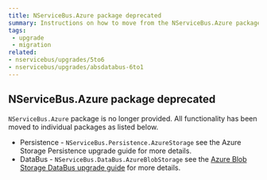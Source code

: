 ```yaml
---
title: NServiceBus.Azure package deprecated
summary: Instructions on how to move from the NServiceBus.Azure package to the new individual packages.
tags:
 - upgrade
 - migration
related:
- nservicebus/upgrades/5to6
- nservicebus/upgrades/absdatabus-6to1
---
```


## NServiceBus.Azure package deprecated

`NServiceBus.Azure` package is no longer provided. All functionality has been moved to individual packages as listed below.

* Persistence - `NServiceBus.Persistence.AzureStorage` see the Azure Storage Persistence upgrade guide for more details.
* DataBus - `NServiceBus.DataBus.AzureBlobStorage` see the [Azure Blob Storage DataBus upgrade guide](/nservicebus/upgrades/absdatabus-6to1.md) for more details.
